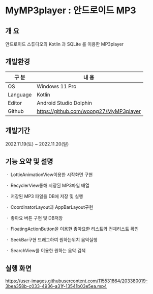 # MyMP3player : 안드로이드 MP3

## 개 요
안드로이드 스튜디오의 Kotlin 과 SQLite 를 이용한 MP3player

## 개발환경
| 구 분 | 내 용 |
| --- | --- |
| OS | Windows 11 Pro |
| Language | Kotlin |
| Editor | Android Studio Dolphin |
| Github | https://github.com/woong27/MyMP3player |

## 개발기간
2022.11.19(토) ~ 2022.11.20(일)

## 기능 요약 및 설명

ㆍ LottieAnimationView이용한 시작화면 구현

ㆍ RecyclerView통해 저장된 MP3파일 배열

ㆍ 저장된 MP3 파일을 DB에 저장 및 실행

ㆍ CoordinatorLayout과 AppBarLayout구현

ㆍ 좋아요 버튼 구현 및 DB저장

ㆍ FloatingActionButton을 이용한 좋아요한 리스트와 전체리스트 확인

ㆍ SeekBar구현 드래그하여 원하는위치 음악실행

ㆍ SearchView를 이용한 원하는 음악 검색

## 실행 화면


https://user-images.githubusercontent.com/115531864/203380019-3bea358b-c033-4936-a31f-13541b03e5ea.mp4


